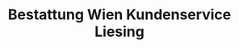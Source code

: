 ---
title: "Bestattung Wien Kundenservice Liesing"
url: /wien/bestattung-wien-kundenservice-liesing/
shop: Bestattungen
---
